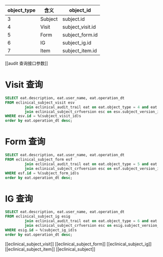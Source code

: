 | object_type  |  含义    |   object_id |
| ---- | ---- | ---|
|3 | Subject | subject.id |
| 4| Visit | subject_visit.id|
|5| Form|subject_form.id|
|6|IG|subject_ig.id|
|7| Item| subject_item.id|


[[audit 查询接口参数]]



# Visit 查询
```sql
SELECT eat.description, eat.user_name, eat.operation_dt  
FROM eclinical_subject_visit esv  
         join eclinical_audit_trail eat on eat.object_type = 4 and eat.object_id = esv.id and esv.visit_uuid = eat.uid  
         join eclinical_subject_crfversion esc on esv.subject_version_id = esc.id and esc.is_lastest = true  
WHERE esv.id = %(subject_visit_id)s  
order by eat.operation_dt desc;
```

# Form 查询
```sql
SELECT eat.description, eat.user_name, eat.operation_dt  
FROM eclinical_subject_form esf  
         join eclinical_audit_trail eat on eat.object_type = 5 and eat.object_id = esf.id  
         join eclinical_subject_crfversion esc on esf.subject_version_id = esc.id and esc.is_lastest = true  
WHERE esf.id = %(subject_form_id)s  
order by eat.operation_dt desc;
```


# IG 查询

```sql
SELECT eat.description, eat.user_name, eat.operation_dt  
FROM eclinical_subject_ig esig  
         join eclinical_audit_trail eat on eat.object_type = 6 and eat.object_id = esig.id  
         join eclinical_subject_crfversion esc on esig.subject_version_id = esc.id and esc.is_lastest = true  
WHERE esig.id = %(subject_ig_id)s  
order by eat.operation_dt desc;
```



[[eclinical_subject_visit]]
[[eclinical_subject_form]]
[[eclinical_subject_ig]]
[[eclinical_subject_item]]
[[eclinical_subject]]

